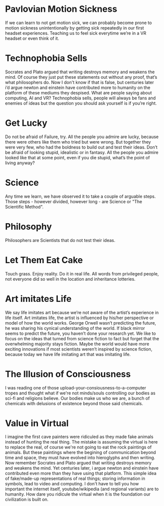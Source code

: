 # Pavlovian Motion Sickness
If we can learn to not get motion sick, we can probably become prone to motion sickness unintentionally by getting sick repeatedly in our first headset experiences. Teaching us to feel sick everytime we’re in a VR headset or even think of it.

# Technophobia Sells
Socrates and Plato argued that writing destroys memory and weakens the mind. Of course they just put these statements out without any proof, that’s what philosophers do. Now I don't know if that is false, but centuries later i’d argue newton and einstein have contributed more to humanity on the platform of these mediums they despised. What are people saying about computing, AI and VR? Technophobia sells, people will always be fans and enemies of ideas but the question you should ask yourself is if you’re right.

# Get Lucky
Do not be afraid of Failure, try. All the people you admire are lucky, because there were others like them who tried but were wrong. But together they were very few, who had the boldness to build out and test their ideas. Don’t be afraid of looking stupid, idealistic or in fantasy. All the people you admire looked like that at some point, even if you die stupid, what’s the point of living anyway?

# Science
Any time we learn, we have observed it to take a couple of arguable steps. Those steps - however divided, however long - are Science or "The Scientific Method".

# Philosophy
Philosophers are Scientists that do not test their ideas.

# Let Them Eat Cake
Touch grass.
Enjoy reality.
Do it in real life.
All words from privileged people, not everyone did so well in the location and inheritance lotteries.

# Art imitates Life
We say life imitates art because we’re not aware of the artist’s experience in life itself. Art imitates life, the artist is influenced by his/her perspective or model of how the world works. George Orwell wasn’t predicting the future, he was sharing his cynical understanding of the world. If black mirror seems to predict the future, you haven’t done your research yet. We like to focus on the ideas that turned from science fiction to fact but forget that the overwhelming majority stays fiction. Maybe the world would have more exciting innovations if most scientists weren’t inspired by science fiction, because today we have life imitating art that was imitating life.

# The Illusion of Consciousness
I was reading one of those upload-your-consiousness-to-a-computer tropes and thought what if we're not minds/souls controlling our bodies as sci-fi and religions believe. Our bodies make us who we are, a bunch of chemicals with delusions of existence beyond those said chemicals.

# Value in Virtual
I imagine the first cave painters were ridiculed as they made fake animals instead of hunting the real thing. The mistake is assuming the virtual is here to replace the real, of course we're not going to eat the rock paintings of animals. But these paintings where the begining of communication beyond time and space, they must have evolved into hieroglyphs and then writing. Now remember Socrates and Plato argued that writing destroys memory and weakens the mind. Yet centuries later, i argue newton and einstein have contributed even more than they have using that platform.
This simple idea of fake/made-up representations of real things; storing information in symbols, lead to video and computing. I don't have to tell you how important  the internet itself, youtube/wikipedia (and regional variants) are to humanity. How dare you ridicule the virtual when it is the foundation our civilization is built on.

